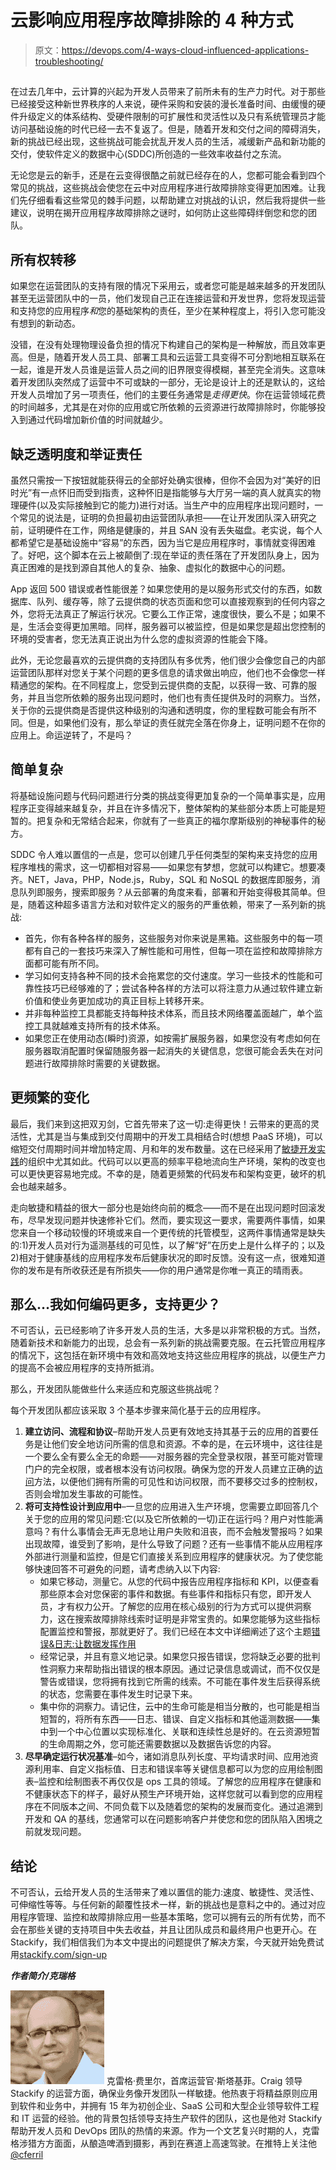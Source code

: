 # 云影响应用程序故障排除的 4 种方式

> 原文：<https://devops.com/4-ways-cloud-influenced-applications-troubleshooting/>

## 

在过去几年中，云计算的兴起为开发人员带来了前所未有的生产力时代。对于那些已经接受这种新世界秩序的人来说，硬件采购和安装的漫长准备时间、由缓慢的硬件升级定义的体系结构、受硬件限制的可扩展性和灵活性以及只有系统管理员才能访问基础设施的时代已经一去不复返了。但是，随着开发和交付之间的障碍消失，新的挑战已经出现，这些挑战可能会扰乱开发人员的生活，减缓新产品和新功能的交付，使软件定义的数据中心(SDDC)所创造的一些效率收益付之东流。

无论您是云的新手，还是在云变得很酷之前就已经存在的人，您都可能会看到四个常见的挑战，这些挑战会使您在云中对应用程序进行故障排除变得更加困难。让我们先仔细看看这些常见的棘手问题，以帮助建立对挑战的认识，然后我将提供一些建议，说明在揭开应用程序故障排除之谜时，如何防止这些障碍绊倒您和您的团队。

## 所有权转移

如果您在运营团队的支持有限的情况下采用云，或者您可能是越来越多的开发团队甚至无运营团队中的一员，他们发现自己正在连接运营和开发世界，您将发现运营和支持您的应用程序*和*您的基础架构的责任，至少在某种程度上，将引入您可能没有想到的新动态。

没错，在没有处理物理设备负担的情况下构建自己的架构是一种解放，而且效率更高。但是，随着开发人员工具、部署工具和云运营工具变得不可分割地相互联系在一起，谁是开发人员谁是运营人员之间的旧界限变得模糊，甚至完全消失。这意味着开发团队突然成了运营中不可或缺的一部分，无论是设计上的还是默认的，这给开发人员增加了另一项责任，他们的主要任务通常是*走得更快*。你在运营领域花费的时间越多，尤其是在对你的应用或它所依赖的云资源进行故障排除时，你能够投入到通过代码增加新价值的时间就越少。

## 缺乏透明度和举证责任

虽然只需按一下按钮就能获得云的全部好处确实很棒，但你不会因为对“美好的旧时光”有一点怀旧而受到指责，这种怀旧是指能够与大厅另一端的真人就真实的物理硬件(以及实际接触到它的能力)进行对话。当生产中的应用程序出现问题时，一个常见的说法是，证明的负担最初由运营团队承担——在让开发团队深入研究之前，证明硬件在工作，网络是健康的，并且 SAN 没有丢失磁盘。老实说，每个人都希望它是基础设施中“容易”的东西，因为当它是应用程序时，事情就变得困难了。好吧，这个脚本在云上被颠倒了:现在举证的责任落在了开发团队身上，因为真正困难的是找到源自其他人的复杂、抽象、虚拟化的数据中心的问题。

App 返回 500 错误或者性能很差？如果您使用的是以服务形式交付的东西，如数据库、队列、缓存等，除了云提供商的状态页面和您可以直接观察到的任何内容之外，您将无法真正了解运行状况。它要么工作正常，速度很快，要么不是；如果不是，生活会变得更加黑暗。同样，服务器可以被监控，但是如果您是超出您控制的环境的受害者，您无法真正说出为什么您的虚拟资源的性能会下降。

此外，无论您最喜欢的云提供商的支持团队有多优秀，他们很少会像您自己的内部运营团队那样对您关于某个问题的更多信息的请求做出响应，他们也不会像您一样精通您的架构。在不同程度上，您受到云提供商的支配，以获得一致、可靠的服务，并且当您所依赖的服务出现问题时，他们也有责任提供及时的洞察力。当然，关于你的云提供商是否提供这种级别的沟通和透明度，你的里程数可能会有所不同。但是，如果他们没有，那么举证的责任就完全落在你身上，证明问题不在你的应用上。命运逆转了，不是吗？

## 简单复杂

将基础设施问题与代码问题进行分类的挑战变得更加复杂的一个简单事实是，应用程序正变得越来越复杂，并且在许多情况下，整体架构的某些部分本质上可能是短暂的。把复杂和无常结合起来，你就有了一些真正的福尔摩斯级别的神秘事件的秘方。

SDDC 令人难以置信的一点是，您可以创建几乎任何类型的架构来支持您的应用程序堆栈的需求，这一切都相对容易——如果您有梦想，您就可以构建它。想要凑齐。NET，Java，PHP，Node.js，Ruby，SQL 和 NoSQL 的数据库即服务，消息队列即服务，搜索即服务？从云部署的角度来看，部署和开始变得极其简单。但是，随着这种超多语言方法和对软件定义的服务的严重依赖，带来了一系列新的挑战:

*   首先，你有各种各样的服务，这些服务对你来说是黑箱。这些服务中的每一项都有自己的一套技巧来深入了解性能和可用性，但每一项在监控和故障排除方面都可能有所不同。
*   学习如何支持各种不同的技术会拖累您的交付速度。学习一些技术的性能和可靠性技巧已经够难的了；尝试各种各样的方法可以将注意力从通过软件建立新价值和使业务更加成功的真正目标上转移开来。
*   并非每种监控工具都能支持每种技术体系，而且技术网络覆盖面越广，单个监控工具就越难支持所有的技术体系。
*   如果您正在使用动态(瞬时)资源，如按需扩展服务器，如果您没有考虑如何在服务器取消配置时保留随服务器一起消失的关键信息，您很可能会丢失在对问题进行故障排除时需要的关键数据。

## 更频繁的变化

最后，我们来到这把双刃剑，它首先带来了这一切:走得更快！云带来的更高的灵活性，尤其是当与集成到交付周期中的开发工具相结合时(想想 PaaS 环境)，可以缩短交付周期时间并增加特定周、月和年的发布数量。这在已经采用了[敏捷开发实践](http://stackify.com/tips-making-agile-less-fragile/)的组织中尤其如此。代码可以以更高的频率平稳地流向生产环境，架构的改变也可以更快更容易地完成。不幸的是，随着更频繁的代码发布和架构变更，破坏的机会也越来越多。

走向敏捷和精益的很大一部分也是始终向前的概念——而不是在出现问题时回滚发布，尽早发现问题并快速修补它们。然而，要实现这一要求，需要两件事情，如果您来自一个移动较慢的环境或来自一个更传统的托管模型，这两件事情通常是缺失的:1)开发人员对行为遥测基线的可见性，以了解“好”在历史上是什么样子的；以及 2)相对于健康基线的应用程序发布后健康状况的即时反馈。没有这一点，很难知道你的发布是有所收获还是有所损失——你的用户通常是你唯一真正的晴雨表。

## 那么…我如何编码更多，支持更少？

不可否认，云已经影响了许多开发人员的生活，大多是以非常积极的方式。当然，随着新技术和新能力的出现，总会有一系列新的挑战需要克服。在云托管应用程序的情况下，这包括在新环境中有效和高效地支持这些应用程序的挑战，以便生产力的提高不会被应用程序的支持所抵消。

那么，开发团队能做些什么来适应和克服这些挑战呢？

每个开发团队都应该采取 3 个基本步骤来简化基于云的应用程序。

1.  **建立访问、流程和协议**–帮助开发人员更有效地支持其基于云的应用的首要任务是让他们安全地访问所需的信息和资源。不幸的是，在云环境中，这往往是一个要么全有要么全无的命题——对服务器的完全登录权限，甚至可能对管理门户的完全权限，或者根本没有访问权限。确保为您的开发人员建立正确的[访问](http://stackify.com/app-monitoring/)方法，以便他们拥有所需的可见性和访问权限，而不要移交过多的控制权，否则会增加发生事故的可能性。
2.  **将可支持性设计到应用中**–一旦您的应用进入生产环境，您需要立即回答几个关于您的应用的常见问题:它(以及它所依赖的一切)正在运行吗？用户对性能满意吗？有什么事情会无声无息地让用户失败和沮丧，而不会触发警报吗？如果出现故障，谁受到了影响，是什么导致了问题？还有一些事情不能从应用程序外部进行测量和监控，但是它们直接关系到应用程序的健康状况。为了使您能够快速回答不可避免的问题，请考虑纳入以下内容:
    *   如果它移动，测量它。从您的代码中报告应用程序指标和 KPI，以便查看那些原本会对您保密的事件和数据。有些事件和指标只有您，即开发人员，才有权力公开。了解您的应用在核心级别的行为方式可以提供洞察力，这在搜索故障排除线索时证明是非常宝贵的。如果您能够为这些指标配置监控和警报，那就更好了。我们已经在本文中详细阐述了这个主题[错误&日志:让数据发挥作用](http://stackify.com/smarter-errors-logs-putting-data-work-2/)
    *   经常记录，并且有意义地记录。如果您只报告错误，您将缺乏必要的批判性洞察力来帮助指出错误的根本原因。通过记录信息或调试，而不仅仅是警告或错误，您将拥有找到它所需的线索。不可能在事件发生后获得系统的状态，您需要在事件发生时记录下来。
    *   集中你的洞察力。请记住，云中的生命可能是相当分散的，也可能是相当短暂的，将所有东西——日志、错误、自定义指标和其他遥测数据——集中到一个中心位置以实现标准化、关联和连续性总是好的。在云资源短暂的生命周期之外，您可能还需要数据以及数据告诉您的内容。
3.  **尽早确定运行状况基准**–如今，诸如消息队列长度、平均请求时间、应用池资源利用率、自定义指标值、日志和错误率等关键信息都可以为您的应用绘制图表–监控和绘制图表不再仅仅是 ops 工具的领域。了解您的应用程序在健康和不健康状态下的样子，最好从预生产环境开始，这样您就可以看到您的应用程序在不同版本之间、不同负载下以及随着您的架构的发展而变化。通过追溯到开发和 QA 的基线，您通常可以在问题影响客户并使您和您的团队陷入困境之前就发现问题。

## 结论

不可否认，云给开发人员的生活带来了难以置信的能力:速度、敏捷性、灵活性、可伸缩性等等。与任何新的颠覆性技术一样，新的挑战也是意料之中的。通过对应用程序管理、监控和故障排除应用一些基本策略，您可以拥有云的所有优势，而不会在那些关键的支持项目中失去收益，并且让团队成员和最终用户也更开心。在 Stackify，我们相信我们为本文中提出的问题提供了解决方案，今天就开始免费试用[stackify.com/sign-up](http://stackify.com/sign-up)

***作者简介/克瑞格***

[![Craig Ferril Stackify](img/6e1e7a7d72ecc274dde98459c8883b24.png)](https://devops.com/wp-content/uploads/2015/05/1.cf-078-2-e1430876214306.jpg) 克雷格·费里尔，首席运营官·斯塔基菲。Craig 领导 Stackify 的运营方面，确保业务像开发团队一样敏捷。他热衷于将精益原则应用到软件和业务中，并拥有 15 年为初创企业、SaaS 公司和大型企业领导软件工程和 IT 运营的经验。他的背景包括领导支持生产软件的团队，这也是他对 Stackify 帮助开发人员和 DevOps 团队的热情的来源。作为一个文艺复兴时期的人，克雷格涉猎方方面面，从酿造啤酒到摄影，再到在赛道上高速驾驶。在推特上关注他 [@cferril](https://twitter.com/cferril)
